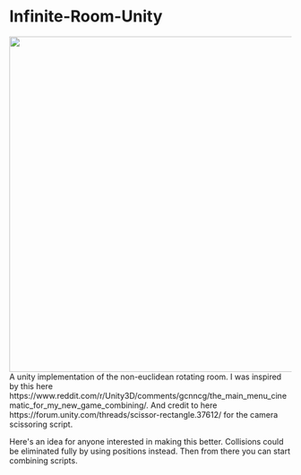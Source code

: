 # Infinite-Room-Unity
<img src="https://media.giphy.com/media/fUddK499I5t6tp1BzD/giphy.gif" width="600">
A unity implementation of the non-euclidean rotating room.
I was inspired by this here https://www.reddit.com/r/Unity3D/comments/gcnncg/the_main_menu_cinematic_for_my_new_game_combining/.
And credit to here https://forum.unity.com/threads/scissor-rectangle.37612/ for the camera scissoring script.

Here's an idea for anyone interested in making this better.
Collisions could be eliminated fully by using positions instead. Then from there you can start combining scripts.
